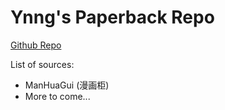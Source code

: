 # Ynng's Paperback Repo
[Github Repo](https://github.com/Ynng/extensions-sources)

List of sources:
- ManHuaGui (漫画柜)
- More to come...